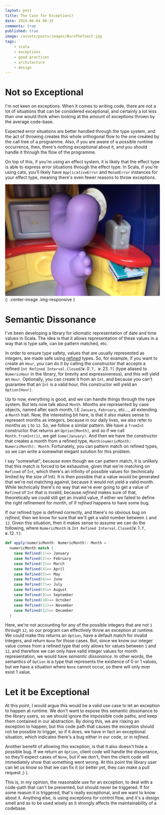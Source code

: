 ```yaml
---
layout: post
title: The Case for Exceptions?
date: 2019-06-04 06:32
comments: true
published: true
image: /assets/posts/images/BurnTheToast.jpg
tags:
    - scala
    - exceptions
    - good practices
    - architecture
    - design
---
```


# Not so Exceptional

I'm not keen on exceptions. When it comes to writing code, there are not a lot
of situations that can be considered exceptional, and certainly a lot less
than one would think when looking at the amount of exceptions thrown by the
average code-base.

Expected error situations are better handled through the type system, and the act of
throwing creates this whole orthogonal flow to the one created by the call tree
of a programme. Also, if you are aware of a possible runtime occurrence, then,
there's nothing exceptional about it, and you should handle it through the flow
of the programme.

On top of this, if you're using an effect system, it is likely that the effect
type is able to express error situations through the effect type. In Scala,
if you're using cats, you'll likely have `ApplicativeError` and `MonadError`
instances for your effect type, meaning there's even fewer reasons to throw
exceptions.

![An Exception Has Occurred: You've Burnt The Toast](/assets/posts/images/BurnTheToast.jpg){: .center-image .img-responsive }

# Semantic Dissonance

I've been developing a library for idiomatic representation of date
and time values in Scala. The idea is that it allows representation of these
values in a way that is type safe, can be pattern matched, etc.

In order to ensure type safety, values that are usually represented as
integers, are made safe using [refined](https://github.com/fthomas/refined)
types. So, for example, if you want to create an `Hour`, you can do it by
calling the constructor that accepts a refined `Int Refined Interval.Closed[W.`0`.T, W.`23`.T]`
(type aliased to `NumericHour` in the library, for brevity and expressiveness),
and this will yield an `Hour`. Optionally, you can create it from an `Int`,
and because you can't guarantee that an `Int` is a valid hour, this constructor
will yield an `Option[Hour]`.

Up to now, everything is good, and we can handle things through the type
system. But lets now talk about `Month`. Months are represented by case
objects, named after each month, I.E `January`, `February`, etc..., all
extending a `Month` trait. Now, the interesting bit here, is that it also
makes sense to represent months as integers, because in our daily lives, we
also refer to months as `1` to `12`. So, we follow a similar pattern. We have
a `fromInt` constructor that returns an `Option[Month]`, and so if we call
`Month.fromInt(1)`, we get `Some(January)`. And then we have the constructor
that creates a month from a refined type, `Month(numericMonth: NumericMonth): Month`.
Fortunately, you can pattern match on refined types, so we can write a somewhat elegant
solution for this problem.

I say "somewhat", because even though we can pattern match, it is unlikely that
this match is forced to be exhaustive, given that we're matching on `Refined`
of `Int`, which there's an infinity of possible values for (technically limited by
the size of Int). It is then possible that a value would be generated that we're
not matching against, because it would not yield a valid month. While technically
there's no way that we're ever going to get a value of `Refined` of `Int` that
is invalid, because _refined_ makes sure of that, theoretically we could still
get an invalid value, if either we failed to define the right refinement for month,
of if _refined_ happens to have some bug.

If our refined type is defined correctly, and there's no obvious bug on
_refined_, then we know for sure that we'll get a valid number between
`1` and `12`. Given this situation, then it makes sense to assume we
can do the following, where `NumericMonth` is `Int Refined
Interval.Closed[W.`1`.T, W.`12`.T]`:

```scala
def apply(numericMonth: NumericMonth): Month =
  numericMonth match {
    case Refined(1)=> January
    case Refined(2)=> February
    case Refined(3)=> March
    case Refined(4)=> April
    case Refined(5)=> May
    case Refined(6)=> June
    case Refined(7)=> July
    case Refined(8)=> August
    case Refined(9)=> September
    case Refined(10)=> October
    case Refined(11)=> November
    case Refined(12)=> December
  }
```

Here, we're not accounting for any of the possible integers that are not `1`
through `12`, so our program can effectively throw an exception at runtime.
We could make this returns an `Option`, have a default match for invalid
integers, and return `None` for those cases.
But, since we know our integer value comes from a refined type that only
allows for values between `1` and `12`, and therefore we can only have valid
integer values for month representation, we would have *semantic dissonance*.
In other words, the semantics of `Option` is a type that represents the
existence of 0 or 1 values, but we have a situation where `None` cannot
occur, so there will only ever exist 1 value.

# Let it be Exceptional

At this point, I would argue this would be a valid use case to let an exception
to happen at runtime.
We don't want to expose this semantic dissonance to the library users, so we
should ignore the impossible code paths, and keep them contained in our abstraction.
By doing this, we are risking an exception to happen, but this code path
that causes the exception should not be possible to trigger, so if it does, we have
in fact an exceptional situation, which indicates there's a bug either in our code, or
in _refined_.

Another benefit of allowing this exception, is that it also doesn't hide a possible bug.
If we return an `Option`, client code will handle the dissonance, so they'll expect cases
of `None`, but if we don't, then the client code will immediately show that something
went wrong.
At this point the library user can let us know so that we can fix it (or better yet,
they can make a pull request ;) ).

This is, in my opinion, the reasonable use for an exception, to deal with a
code-path that can't be prevented, but should never be triggered. If for some
reason it is triggered, that's really exceptional, and we want to know about it.
Anything else, is using exceptions for control flow, and it's a design smell
and as to be used wisely as it strongly affects the maintainability of a
codebase.

